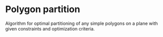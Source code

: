 # Polygon partition
Algorithm for optimal partitioning of any simple polygons on a plane with given constraints and optimization criteria.
